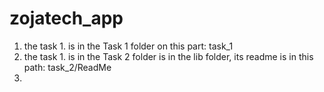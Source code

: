 # zojatech_app

1. the task 1. is in the Task 1 folder on this part: task_1
2. the task 1. is in the Task 2 folder is in the lib folder, its readme is in this path: task_2/ReadMe
3. 